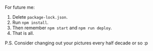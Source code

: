 For future me: 
1. Delete `package-lock.json`. 
2. Run `npm install`. 
3. Then remember `npm start` and `npm run deploy`. 
4. That is all.

P.S. Consider changing out your pictures every half decade or so :p